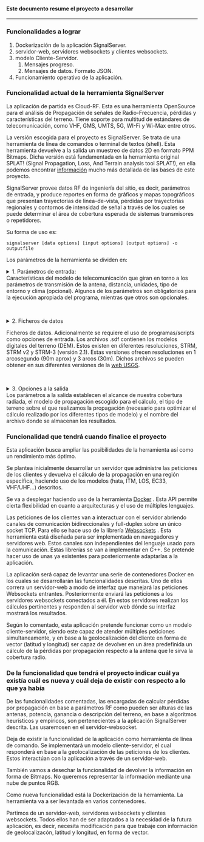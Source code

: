 #### Este documento resume el proyecto a desarrollar
------
### Funcionalidades a lograr

1. Dockerización de la aplicación SignalServer.
2. servidor-web, servidores websockets y clientes websockets.
3. modelo Cliente-Servidor.
    1. Mensajes progreso.
    2. Mensajes de datos. Formato JSON.
4. Funcionamiento operativo de la aplicación.

### Funcionalidad actual de la herramienta SignalServer

La aplicación de partida es Cloud-RF. Esta es una herramienta OpenSource para el análisis de Propagación de señales de Radio-Frecuencia, pérdidas y características del terreno. Tiene soporte para multitud de estándares de telecomunicación, como VHF, GMS, UMTS, 5G, WI-Fi y Wi-Max entre otros.

La versión escogida para el proyecto es SignalServer. Se trata de una herramienta de línea de comandos o terminal de textos (shell).
Esta herramienta devuelve a la salida un muestreo de datos 2D en formato PPM Bitmaps. Dicha versión está fundamentada en la herramienta original SPLAT! (Signal Propagation, Loss, And Terrain analysis tool SPLAT!), en ella podemos encontrar [información](https://cloudrf.com/open%20source) mucho más detallada de las bases de este proyecto.

SignalServer provee datos RF de ingeniería del sitio, es decir, parámetros de entrada, y produce reportes en forma de gráficos y mapas topográficos que presentan trayectorias de linea-de-vista, pérdidas por trayectorias regionales y contornos de intensidad de señal a través de los cuales se puede determinar el área de cobertura esperada de sistemas transmisores o repetidores. 

Su forma de uso es:

`signalserver [data options] [input options] [output options] -o outputfile`

Los parámetros de la herramienta se dividen en: 

<details>  
  <summary>1. Parámetros de entrada:</summary> 
  
  ###### Input:
  
     -lat Tx Latitude (decimal degrees) -70/+70
     -lon Tx Longitude (decimal degrees) -180/+180
     -txh Tx Height (above ground)
     -rla (Optional) Rx Latitude for PPA (decimal degrees) -70/+70
     -rlo (Optional) Rx Longitude for PPA (decimal degrees) -180/+180
     -f Tx Frequency (MHz) 20MHz to 100GHz (LOS after 20GHz)
     -erp Tx Effective Radiated Power (Watts) including Tx+Rx gain
     -rxh Rx Height(s) (optional. Default=0.1)
     -rxg Rx gain dBi (optional for text report)
     -hp Horizontal Polarisation (default=vertical)
     -gc Random ground clutter (feet/meters)
     -m Metric units of measurement
     -te Terrain code 1-6 (optional)
     -terdic Terrain dielectric value 2-80 (optional)
     -tercon Terrain conductivity 0.01-0.0001 (optional)
     -cl Climate code 1-6 (optional)
     -rel Reliability for ITM model 50 to 99 (optional)
     -resample Resample Lidar input to specified resolution in meters (optional)
</details>
Características del modelo de telecomunicación que giran en torno a los parámetros de transmisión de la antena, distancia, unidades, tipo de entorno y clima (opcional). Algunos de los parámetros son obligatorios para la ejecución apropiada del programa, mientras que otros son opcionales.

<br/> <details>
  <summary>2. Ficheros de datos</summary>
 
  ###### Data:
  
     -sdf Directory containing SRTM derived .sdf DEM tiles
     -lid ASCII grid tile (LIDAR) with dimensions and resolution defined in header
     -udt User defined point clutter as decimal co-ordinates: 'latitude,longitude,height'
     -clt MODIS 17-class wide area clutter in ASCII grid format
</details>

Ficheros de datos. Adicionalmente se requiere el uso de programas/scripts como opciones de entrada. Los archivos .sdf contienen los modelos digitales del terreno (DEM). Estos existen en diferentes resoluciones, STRM, STRM v2 y STRM-3 (versión 2.1). Estas versiones ofrecen resoluciones en 1 arcosegundo (90m aprox) y 3 arcos (30m). Dichos archivos se pueden obtener en sus diferentes versiones de la [web USGS](https://dds.cr.usgs.gov/srtm/).


<br/> <details>
  <summary>3. Opciones a la salida</summary>
 
  ###### Output:
  
     -dbm Plot Rxd signal power instead of field strength
     -rt Rx Threshold (dB / dBm / dBuV/m)
     -o Filename. Required. 
     -R Radius (miles/kilometers)
     -res Pixels per tile. 300/600/1200/3600 (Optional. LIDAR res is within the tile)
     -pm Propagation model. 1: ITM, 2: LOS, 3: Hata, 4: ECC33,
     	  5: SUI, 6: COST-Hata, 7: FSPL, 8: ITWOM, 9: Ericsson, 10: Plane earth, 11: Egli VHF/UHF
     -pe Propagation model mode: 1=Urban,2=Suburban,3=Rural
     -ked Knife edge diffraction (Already on for ITM)
</details>
Los parámetros a la salida establecen el alcance de nuestra cobertura radiada, el modelo de propagación escogido para el cálculo, el tipo de terreno sobre el que realizamos la propagación (necesario para optimizar el cálculo realizado por los diferentes tipos de modelo) y el nombre del archivo donde se almacenan los resultados.


### Funcionalidad que tendrá cuando finalice el proyecto

Esta aplicación busca ampliar las posibilidades de la herramienta así como un rendimiento más óptimo.

Se plantea inicialmente desarrollar un servidor que administre las peticiones de los clientes y devuelva el cálculo de la propagación en una región específica, haciendo uso de los modelos (hata, ITM, LOS, EC33, VHF/UHF...) descritos.

Se va a desplegar haciendo uso de la herramienta [Docker](https://www.docker.com/why-docker) . Esta API permite cierta flexibilidad en cuanto a arquitecturas y el uso de múltiples lenguajes.

Las peticiones de los clientes van a interactuar con el servidor abriendo canales de comunicación bidireccionales y full-duplex sobre un único socket TCP. Para ello se hace uso de la librería [Websockets](https://github.com/facundofarias/awesome-websockets) . Esta herramienta está diseñada para ser implementada en navegadores y servidores web. Estos canales son independientes del lenguaje usado para la comunicación. Estas librerías se van a implementar en C++. Se pretende hacer uso de unas ya existentes para posteriormente adaptarlas a la aplicación.

La aplicación será capaz de levantar una serie de contenedores Docker en los cuales se desarrollarán las funcionalidades descritas. Uno de ellos correra un servidor-web a modo de interfaz que manejará las peticiones Websockets entrantes. Posteriormente enviará las peticiones a los servidores websockets conectados a él. En estos servidores realizan los cálculos pertinentes y responden al servidor web dónde su interfaz mostrará los resultados.

Según lo comentado, esta aplicación pretende funcionar como un modelo cliente-servidor, siendo este capaz de atender múltiples peticiones simultaneamente, y en base a la geolocalización del cliente en forma de vector (latitud y longitud) ser capaz de devolver en un área predefinida un cálculo de la pérdidas por propagación respecto a la antena que le sirva la cobertura radio.

### De la funcionalidad que tendrá el proyecto indicar cuál ya existía cuál es nueva y cuál deja de existir con respecto a lo que ya había

De las funcionalidades comentadas, las encargadas de calcular pérdidas por propagación en base a parámetros RF como pueden ser alturas de las antenas, potencia, ganancia o descripción del terreno, en base a algoritmos heurísticos y empíricos, son pertenecientes a la aplicación SignalServer descrita. Las usaremosen en el servidor-websocket. 

Deja de existir la funcionalidad de la aplicación como herramienta de línea de comando. Se implementará  un modelo cliente-servidor, el cual responderá en base a la geolocalización de las peticiones de los clientes. Estos interactúan con la aplicación a través de un servidor-web.

También vamos a desechar la funcionalidad de devolver la información en forma de Bitmaps. No queremos representar la información mediante una nube de puntos RGB.

Como nueva funcionalidad está la Dockerización de la herramienta. La herramienta va a ser levantada en varios contenedores.

Partimos de un servidor-web, servidores websockets y clientes websockets. Todos ellos han de ser adaptados a la necesidad de la futura aplicación, es decir, necesita modificación para que trabaje con información de geolocalizacón, latitud y longitud, en forma de vector.
